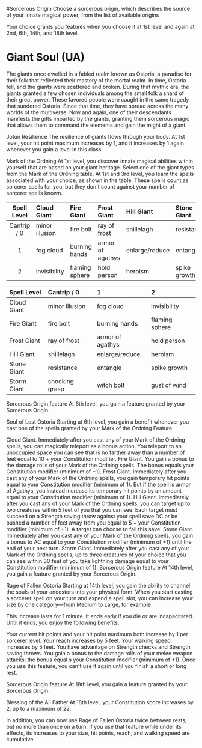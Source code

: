#Sorcerous Origin
Choose a sorcerous origin, which describes the source of your innate magical power, from the list of available origins

Your choice grants you features when you choose it at 1st level and again at 2nd, 6th, 14th, and 18th level.

# Giant Soul (UA)
The giants once dwelled in a fabled realm known as Ostoria, a paradise for their folk that reflected their mastery of the mortal realm. In time, Ostoria fell, and the giants were scattered and broken. During that mythic era, the giants granted a few chosen individuals among the small folk a shard of their great power. These favored people were caught in the same tragedy that sundered Ostoria. Since that time, they have spread across the many worlds of the multiverse. Now and again, one of their descendants manifests the gifts imparted by the giants, granting them sorcerous magic that allows them to command the elements and gain the might of a giant.

Jotun Resilience
The resilience of giants flows through your body. At 1st level, your hit point maximum increases by 1, and it increases by 1 again whenever you gain a level in this class.

Mark of the Ordning
At 1st level, you discover innate magical abilities within yourself that are based on your giant heritage. Select one of the giant types from the Mark of the Ordning table. At 1st and 3rd level, you learn the spells associated with your choice, as shown in the table. These spells count as sorcerer spells for you, but they don't count against your number of sorcerer spells known.

| Spell Level | Cloud Giant    | Fire Giant     | Frost Giant      | Hill Giant     | Stone Giant  | Storm Giant    |
|:-----------:|:---------------|:---------------|:-----------------|:---------------|:-------------|:---------------|
| Cantrip / 0 | minor illusion | fire bolt      | ray of frost     | shillelagh     | resistance   | shocking grasp |
| 1           | fog cloud      | burning hands  | armor of agathys | enlarge/reduce | entangle     | witch bolt     |
| 2           | invisibility   | flaming sphere | hold person      | heroism        | spike growth | gust of wind   |

| Spell Level | Cantrip / 0    | 1                | 2              |
|:------------|:---------------|:-----------------|:---------------|
| Cloud Giant | minor illusion | fog cloud        | invisibility   |
| Fire Giant  | fire bolt      | burning hands    | flaming sphere |
| Frost Giant | ray of frost   | armor of agathys | hold person    |
| Hill Giant  | shillelagh     | enlarge/reduce   | heroism        |
| Stone Giant | resistance     | entangle         | spike growth   |
| Storm Giant | shocking grasp | witch bolt       | gust of wind   |

Sorcerous Origin feature
At 6th level, you gain a feature granted by your Sorcerous Origin.

Soul of Lost Ostoria
Starting at 6th level, you gain a benefit whenever you cast one of the spells granted by your Mark of the Ordning Feature.

Cloud Giant. Immediately after you cast any of your Mark of the Ordning spells, you can magically teleport as a bonus action. You teleport to an unoccupied space you can see that is no farther away than a number of feet equal to 10 + your Constitution modifier.
Fire Giant. You gain a bonus to the damage rolls of your Mark of the Ordning spells. The bonus equals your Constitution modifier (minimum of +1).
Frost Giant. Immediately after you cast any of your Mark of the Ordning spells, you gain temporary hit points equal to your Constitution modifier (minimum of 1). But if the spell is armor of Agathys, you instead increase its temporary hit points by an amount equal to your Constitution modifier (minimum of 1).
Hill Giant. Immediately after you cast any of your Mark of the Ordning spells, you can target up to two creatures within 5 feet of you that you can see. Each target must succeed on a Strength saving throw against your spell save DC or be pushed a number of feet away from you equal to 5 + your Constitution modifier (minimum of +1). A target can choose to fail this save.
Stone Giant. Immediately after you cast any of your Mark of the Ordning spells, you gain a bonus to AC equal to your Constitution modifier (minimum of +1) until the end of your next turn.
Storm Giant. Immediately after you cast any of your Mark of the Ordning spells, up to three creatures of your choice that you can see within 30 feet of you take lightning damage equal to your Constitution modifier (minimum of 1).
Sorcerous Origin feature
At 14th level, you gain a feature granted by your Sorcerous Origin.

Rage of Fallen Ostoria
Starting at 14th level, you gain the ability to channel the souls of your ancestors into your physical form. When you start casting a sorcerer spell on your turn and expend a spell slot, you can increase your size by one category—from Medium to Large, for example.

This increase lasts for 1 minute. It ends early if you die or are incapacitated. Until it ends, you enjoy the following benefits:

Your current hit points and your hit point maximum both increase by 1 per sorcerer level.
Your reach increases by 5 feet.
Your walking speed increases by 5 feet.
You have advantage on Strength checks and Strength saving throws.
You gain a bonus to the damage rolls of your melee weapon attacks; the bonus equal s your Constitution modifier (minimum of +1).
Once you use this feature, you can't use it again until you finish a short or long rest.

Sorcerous Origin feature
At 18th level, you gain a feature granted by your Sorcerous Origin.

Blessing of the All Father
At 18th level, your Constitution score increases by 2, up to a maximum of 22.

In addition, you can now use Rage of Fallen Ostoria twice between rests, but no more than once on a turn. If you use that feature while under its effects, its increases to your size, hit points, reach, and walking speed are cumulative.